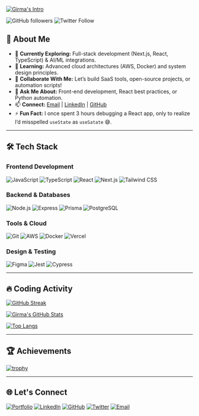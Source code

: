[![Girma's Intro](https://readme-typing-svg.demolab.com?font=Fira+Code&weight=600&size=21&pause=1000&color=36BCF7&width=435&lines=👋+Hi+there!+I'm+Girma;💻+Software+Engineer)](https://girmish1.netlify.app/)

![GitHub followers](https://img.shields.io/github/followers/Girma35?style=social) ![Twitter Follow](https://img.shields.io/twitter/follow/Girma880731631?style=social)

## 🚀 About Me  

- 🔭 **Currently Exploring:** Full-stack development (Next.js, React, TypeScript) & AI/ML integrations.  
- 🌱 **Learning:** Advanced cloud architectures (AWS, Docker) and system design principles.  
- 👯 **Collaborate With Me:** Let’s build SaaS tools, open-source projects, or automation scripts!  
- 💬 **Ask Me About:** Front-end development, React best practices, or Python automation.  
- 📫 **Connect:** [Email](mailto:girmawakeyo4@gmail.com) | [LinkedIn](#) | [GitHub](https://github.com/yourusername)  
- ⚡ **Fun Fact:** I once spent 3 hours debugging a React app, only to realize I’d misspelled `useState` as `useSatate` 😅.  

---

## 🛠️ Tech Stack

### **Frontend Development**
![JavaScript](https://img.shields.io/badge/JavaScript-F7DF1E?style=for-the-badge&logo=javascript&logoColor=black)
![TypeScript](https://img.shields.io/badge/TypeScript-3178C6?style=for-the-badge&logo=typescript&logoColor=white)
![React](https://img.shields.io/badge/React-20232A?style=for-the-badge&logo=react&logoColor=61DAFB)
![Next.js](https://img.shields.io/badge/Next.js-000000?style=for-the-badge&logo=nextdotjs&logoColor=white)
![Tailwind CSS](https://img.shields.io/badge/Tailwind_CSS-38B2AC?style=for-the-badge&logo=tailwind-css&logoColor=white)

### **Backend & Databases**
![Node.js](https://img.shields.io/badge/Node.js-339933?style=for-the-badge&logo=nodedotjs&logoColor=white)
![Express](https://img.shields.io/badge/Express-000000?style=for-the-badge&logo=express&logoColor=white)
![Prisma](https://img.shields.io/badge/Prisma-2D3748?style=for-the-badge&logo=prisma&logoColor=white)
![PostgreSQL](https://img.shields.io/badge/PostgreSQL-4169E1?style=for-the-badge&logo=postgresql&logoColor=white)

### **Tools & Cloud**
![Git](https://img.shields.io/badge/Git-F05032?style=for-the-badge&logo=git&logoColor=white)
![AWS](https://img.shields.io/badge/AWS-232F3E?style=for-the-badge&logo=amazonaws&logoColor=white)
![Docker](https://img.shields.io/badge/Docker-2496ED?style=for-the-badge&logo=docker&logoColor=white)
![Vercel](https://img.shields.io/badge/Vercel-000000?style=for-the-badge&logo=vercel&logoColor=white)

### **Design & Testing**
![Figma](https://img.shields.io/badge/Figma-F24E1E?style=for-the-badge&logo=figma&logoColor=white)
![Jest](https://img.shields.io/badge/Jest-C21325?style=for-the-badge&logo=jest&logoColor=white)
![Cypress](https://img.shields.io/badge/Cypress-17202C?style=for-the-badge&logo=cypress&logoColor=white)

---


## 🔥 Coding Activity

[![GitHub Streak](https://streak-stats.demolab.com?user=Girma35&theme=dark&hide_border=true)](https://git.io/streak-stats)

[![Girma's GitHub Stats](https://github-readme-stats.vercel.app/api?username=Girma35&show_icons=true&theme=dark)](https://github.com/Girma35)

[![Top Langs](https://github-readme-stats.vercel.app/api/top-langs/?username=Girma35&layout=compact&theme=dark&langs_count=6)](https://github.com/Girma35)

---

## 🏆 Achievements

[![trophy](https://github-profile-trophy.vercel.app/?username=Girma35&theme=gruvbox&margin-w=15&margin-h=15&no-bg=true)](https://github.com/ryo-ma/github-profile-trophy)

---

## 🌐 Let's Connect

[![Portfolio](https://img.shields.io/badge/Portfolio-4285F4?style=for-the-badge&logo=google-chrome&logoColor=white)](https://girmish1.netlify.app/)
[![LinkedIn](https://img.shields.io/badge/LinkedIn-0A66C2?style=for-the-badge&logo=linkedin&logoColor=white)](https://www.linkedin.com/in/girma-w-a16429263)
[![GitHub](https://img.shields.io/badge/GitHub-181717?style=for-the-badge&logo=github&logoColor=white)](https://github.com/Girma35)
[![Twitter](https://img.shields.io/badge/Twitter-1DA1F2?style=for-the-badge&logo=x&logoColor=white)](https://twitter.com/Girma880731631)
[![Email](https://img.shields.io/badge/Email-EA4335?style=for-the-badge&logo=gmail&logoColor=white)](mailto:girmawakeyo4@gmail.com)

